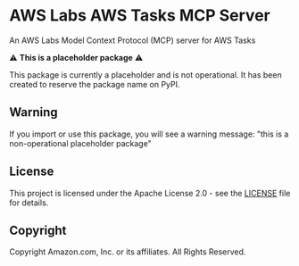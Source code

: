 # AWS Labs AWS Tasks MCP Server

An AWS Labs Model Context Protocol (MCP) server for AWS Tasks

⚠️ **This is a placeholder package** ⚠️

This package is currently a placeholder and is not operational. 
It has been created to reserve the package name on PyPI.

## Warning

If you import or use this package, you will see a warning message: "this is a non-operational placeholder package"

## License

This project is licensed under the Apache License 2.0 - see the [LICENSE](LICENSE) file for details.

## Copyright

Copyright Amazon.com, Inc. or its affiliates. All Rights Reserved.
